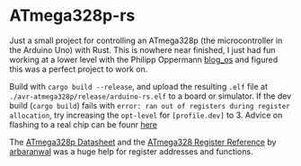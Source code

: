 # ATmega328p-rs

Just a small project for controlling an ATmega328p (the microcontroller in the Arduino Uno) with Rust.
This is nowhere near finished, I just had fun working at a lower level with the Philipp Oppermann [blog_os](https://os.phil-opp.com/) and figured this was a perfect project to work on.

Build with `cargo build --release`, and upload the resulting `.elf` file at `./avr-atmega328p/release/arduino-rs.elf` to a board or simulator.
If the dev build (`cargo build`) fails with `error: ran out of registers during register allocation`, try increasing the `opt-level` for `[profile.dev]` to 3.
Advice on flashing to a real chip can be founr [here](https://book.avr-rust.com/004-flashing-a-crate-to-chip.html)

The [ATmega328p Datasheet](ATmega328P_Datasheet) and the [ATmega328 Register Reference](https://arbaranwal.github.io/tutorial/2017/06/23/atmega328-register-reference.html) by [arbaranwal](https://github.com/arbaranwal) was a huge help for register addresses and functions.
